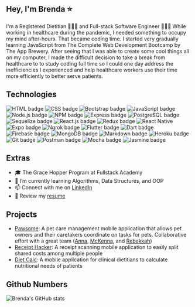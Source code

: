 ## Hey, I'm Brenda ⭐

I'm a Registered Dietitian 👩🏻‍⚕️ and Full-stack Software Engineer 👩🏻‍💻 While working in healthcare during the pandemic, I needed something to occupy my mind after-hours. That became coding time. I started very gradually learning JavaScript from The Complete Web Development Bootcamp by The App Brewery. After seeing that I was able to create some cool things all on my computer, I made the difficult decision to take a break from healthcare to to study coding full time so I could one day address the inefficiencies I experienced and help healthcare workers use their time more efficiently to better serve patients.

## Technologies
<p>
  <img src="https://img.shields.io/badge/-HTML5-E34F26?logo=html5&logoColor=white&style=for-the-badge" alt="HTML badge"/>
  <img src="https://img.shields.io/badge/-CSS3-1572B6?logo=css3&logoColor=white&style=for-the-badge" alt="CSS badge"/>
  <img src="https://img.shields.io/badge/-Bootstrap-7952B3?logo=bootstrap&logoColor=white&style=for-the-badge" alt="Bootstrap badge"/>
  <img src="https://img.shields.io/badge/-JavaScript-323330?logo=javascript&logoColor=F7DF1E&style=for-the-badge" alt="JavaScript badge"/>
  <img src="https://img.shields.io/badge/-Node.js-339933?logo=node-dot-js&logoColor=white&style=for-the-badge" alt="Node.js badge"/>
  <img src="https://img.shields.io/badge/-npm-CB3837?logo=npm&logoColor=white&style=for-the-badge" alt="NPM badge"/>
  <img src="https://img.shields.io/badge/-Express.js-000000?logo=express&logoColor=white&style=for-the-badge" alt="Express badge"/>
  <img src="https://img.shields.io/badge/-PostgreSQL-4169E1?logo=postgresql&logoColor=white&style=for-the-badge" alt="PostgreSQL badge"/>
  <img src="https://img.shields.io/badge/-Sequelize-52B0E7?logo=sequelize&logoColor=white&style=for-the-badge" alt="Sequelize badge"/>  
  <img src="https://img.shields.io/badge/-React.js-20232A?logo=react&logoColor=61DAFB&style=for-the-badge" alt="React.js badge"/>
  <img src="https://img.shields.io/badge/-Redux-764ABC?logo=redux&logoColor=white&style=for-the-badge" alt="Redux badge"/>
  <img src="https://img.shields.io/badge/-React_Native-20232A?logo=react&logoColor=61DAFB&style=for-the-badge" alt="React Native"/>
  <img src="https://img.shields.io/badge/-Expo-000020?logo=expo&logoColor=white&style=for-the-badge" alt="Expo badge"/>
  <img src="https://img.shields.io/badge/-ngrok-white?logo=ngrok&logoColor=1F1E37&style=for-the-badge" alt="Ngrok badge"/> 
  <img src="https://img.shields.io/badge/-Flutter-02569B?logo=flutter&logoColor=white&style=for-the-badge" alt="Flutter badge"/>
  <img src="https://img.shields.io/badge/-Dart-0175C2?logo=dart&logoColor=white&style=for-the-badge" alt="Dart badge"/>
  <img src="https://img.shields.io/badge/-Firebase-059BE5?logo=firebase&logoColor=FFCA28&style=for-the-badge" alt="Firebase badge"/>
  <img src="https://img.shields.io/badge/-MongoDB-47A248?logo=mongodb&logoColor=white&style=for-the-badge" alt="MongoDB badge"/>
  <img src="https://img.shields.io/badge/-Markdown-000000?logo=markdown&logoColor=white&style=for-the-badge" alt="Markdown badge"/>
  <img src="https://img.shields.io/badge/-Heroku-430098?logo=heroku&logoColor=white&style=for-the-badge" alt="Heroku badge"/>
  <img src="https://img.shields.io/badge/-Git-F05032?logo=git&logoColor=white&style=for-the-badge" alt="Git badge"/>
  <img src="https://img.shields.io/badge/-Postman-FF6C37?logo=Postman&logoColor=white&style=for-the-badge" alt="Postman badge"/>
  <img src="https://img.shields.io/badge/-Mocha-8D6748?logo=mocha&logoColor=white&style=for-the-badge" alt="Mocha badge"/>
  <img src="https://img.shields.io/badge/-Jasmine-8A4182?logo=jasmine&logoColor=white&style=for-the-badge" alt="Jasmine badge"/>
</p>

## Extras
- 🎓 The Grace Hopper Program at Fullstack Academy
- 🌱 I’m currently learning Algorithms, Data Structures, and OOP
- 📫 Connect with me on [LinkedIn](https://www.linkedin.com/in/brenda-wong-rd/)
- 📝 Review my [resume](https://drive.google.com/file/d/1BaRhzqbwsH514aXGSjUuE9GH82QXCDUH/view?usp=sharing)

## Projects
- [Pawsome](https://github.com/brendawon/peophins-plasmas/pawsome-app): A pet care management mobile application that allows pet owners and their caretakers coordinate on tasks for pets. Collaborative effort with a great team ([Anna](https://github.com/av1082), [McKenna](https://github.com/mckennakayyy), and [Rebekkah](https://github.com/rebekkahjou))
- [Receipt Hacker](https://github.com/brendawon/receipt-hacker): A receipt scanning mobile application to easily split shared costs among multiple people
- [Diet Calc](https://github.com/brendawon/diet_calc): A mobile application for clinical dietitians to calculate nutritional needs of patients

## Github Numbers
![Brenda's GitHub stats](https://github-readme-stats.vercel.app/api?username=brendawon&count_private=true&show_icons=true&theme=material-palenight)
